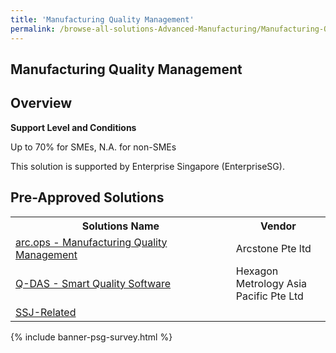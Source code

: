 ```yaml
---
title: 'Manufacturing Quality Management'
permalink: /browse-all-solutions-Advanced-Manufacturing/Manufacturing-Quality-Management
---
```


## Manufacturing Quality Management
## Overview

**Support Level and Conditions**

Up to 70% for SMEs, N.A. for non-SMEs

This solution is supported by Enterprise Singapore (EnterpriseSG).

## Pre-Approved Solutions

<table>
<tr>
<th style='width: auto;'><b>Solutions Name</b></th>
<th style='width: 30%;'><b>Vendor</b></th>
</tr>
<tr>
<td><a href='/productivity-solutions-grant/solutionrepo/solution1915' target='_blank'>arc.ops - Manufacturing Quality Management</a><br></td>
<td>Arcstone Pte ltd</td>
</tr>
<tr>
<td><a href='/productivity-solutions-grant/solutionrepo/solution2713' target='_blank'>Q-DAS - Smart Quality Software</a><br></td>
<td>Hexagon Metrology Asia Pacific Pte Ltd</td>
</tr>
<tr>
<td><a href='/productivity-solutions-grant/solutionrepo/solution3642' target='_blank'>SSJ-Related</a><br></td>
<td></td>
</tr>
</table>

{% include banner-psg-survey.html %}
